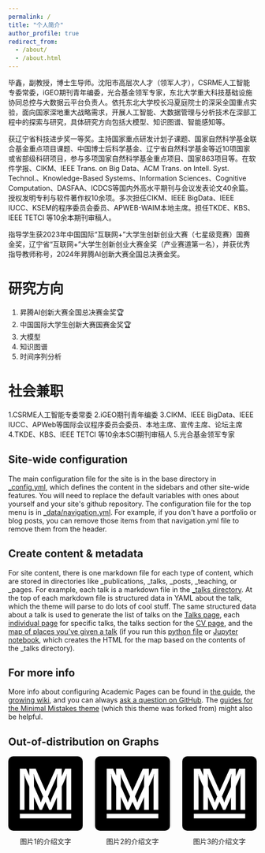 ```yaml
---
permalink: /
title: "个人简介"
author_profile: true
redirect_from: 
  - /about/
  - /about.html
---
```


毕鑫，副教授，博士生导师。沈阳市高层次人才（领军人才），CSRME人工智能专委常委，iGEO期刊青年编委，光合基金领军专家，东北大学重大科技基础设施协同总控与大数据云平台负责人。依托东北大学校长冯夏庭院士的深采全国重点实验，面向国家深地重大战略需求，开展人工智能、大数据管理与分析技术在深部工程中的探索与研究，具体研究方向包括大模型、知识图谱、智能感知等。

获辽宁省科技进步奖一等奖。主持国家重点研发计划子课题、国家自然科学基金联合基金重点项目课题、中国博士后科学基金、辽宁省自然科学基金等近10项国家或省部级科研项目，参与多项国家自然科学基金重点项目、国家863项目等。在软件学报、CIKM、IEEE Trans. on Big Data、ACM Trans. on Intell. Syst. Technol.、Knowledge-Based Systems、Information Sciences、Cognitive Computation、DASFAA、ICDCS等国内外高水平期刊与会议发表论文40余篇。授权发明专利与软件著作权10余项。多次担任CIKM、IEEE BigData、IEEE IUCC、KSEM的程序委员会委员、APWEB-WAIM本地主席。担任TKDE、KBS、IEEE TETCI 等10余本期刊审稿人。

指导学生获2023年中国国际“互联网+”大学生创新创业大赛（七星级竞赛）国赛金奖，辽宁省“互联网+”大学生创新创业大赛金奖（产业赛道第一名），并获优秀指导教师称号，2024年昇腾AI创新大赛全国总决赛金奖。

研究方向
======

1. 昇腾AI创新大赛全国总决赛金奖🏆
2. 中国国际大学生创新大赛国赛金奖🏆
3. 大模型
4. 知识图谱
5. 时间序列分析

社会兼职
======
1.CSRME人工智能专委常委
2.iGEO期刊青年编委
3.CIKM、IEEE BigData、IEEE IUCC、APWeb等国际会议程序委员会委员、本地主席、宣传主席、论坛主席
4.TKDE、KBS、IEEE TETCI 等10余本SCI期刊审稿人
5.光合基金领军专家

Site-wide configuration
------
The main configuration file for the site is in the base directory in [_config.yml](https://github.com/academicpages/academicpages.github.io/blob/master/_config.yml), which defines the content in the sidebars and other site-wide features. You will need to replace the default variables with ones about yourself and your site's github repository. The configuration file for the top menu is in [_data/navigation.yml](https://github.com/academicpages/academicpages.github.io/blob/master/_data/navigation.yml). For example, if you don't have a portfolio or blog posts, you can remove those items from that navigation.yml file to remove them from the header. 

Create content & metadata
------
For site content, there is one markdown file for each type of content, which are stored in directories like _publications, _talks, _posts, _teaching, or _pages. For example, each talk is a markdown file in the [_talks directory](https://github.com/academicpages/academicpages.github.io/tree/master/_talks). At the top of each markdown file is structured data in YAML about the talk, which the theme will parse to do lots of cool stuff. The same structured data about a talk is used to generate the list of talks on the [Talks page](https://academicpages.github.io/talks), each [individual page](https://academicpages.github.io/talks/2012-03-01-talk-1) for specific talks, the talks section for the [CV page](https://academicpages.github.io/cv), and the [map of places you've given a talk](https://academicpages.github.io/talkmap.html) (if you run this [python file](https://github.com/academicpages/academicpages.github.io/blob/master/talkmap.py) or [Jupyter notebook](https://github.com/academicpages/academicpages.github.io/blob/master/talkmap.ipynb), which creates the HTML for the map based on the contents of the _talks directory).






For more info
------
More info about configuring Academic Pages can be found in [the guide](https://academicpages.github.io/markdown/), the [growing wiki](https://github.com/academicpages/academicpages.github.io/wiki), and you can always [ask a question on GitHub](https://github.com/academicpages/academicpages.github.io/discussions). The [guides for the Minimal Mistakes theme](https://mmistakes.github.io/minimal-mistakes/docs/configuration/) (which this theme was forked from) might also be helpful.

## Out-of-distribution on Graphs
<div style="display: flex; flex-wrap: wrap; justify-content: space-between; gap: 20px;">

  <!-- 图片1 -->
  <div style="width: 30%; text-align: center;">
    <img src="../images/site-logo.png" alt="Image 1" style="width: 100%; border-radius: 10px;">
    <p style="margin-top: 8px;">图片1的介绍文字</p>
  </div>

  <!-- 图片2 -->
  <div style="width: 30%; text-align: center;">
    <img src="../images/site-logo.png" alt="Image 2" style="width: 100%; border-radius: 10px;">
    <p style="margin-top: 8px;">图片2的介绍文字</p>
  </div>

  <!-- 图片3 -->
  <div style="width: 30%; text-align: center;">
    <img src="../images/site-logo.png" alt="Image 3" style="width: 100%; border-radius: 10px;">
    <p style="margin-top: 8px;">图片3的介绍文字</p>
  </div>

</div>